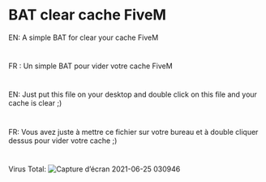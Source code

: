 # BAT clear cache FiveM
EN: A simple BAT for clear your cache FiveM
#
FR : Un simple BAT pour vider votre cache FiveM
#
EN: Just put this file on your desktop and double click on this file and your cache is clear ;)
#
FR: Vous avez juste à mettre ce fichier sur votre bureau et à double cliquer dessus pour vider votre cache ;)
#
Virus Total:
![Capture d’écran 2021-06-25 030946](https://user-images.githubusercontent.com/18090946/123353931-e32fbd00-d562-11eb-9d5b-3a0680890f4c.png)
